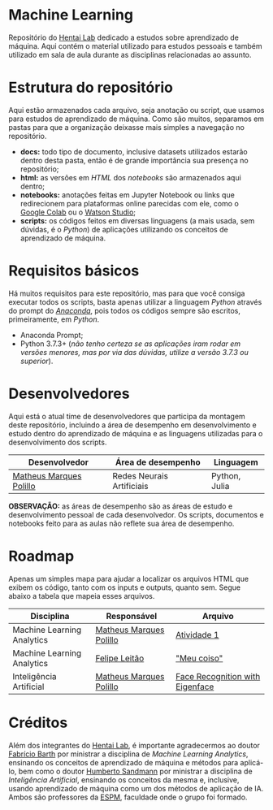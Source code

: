 # Machine Learning

Repositório do [Hentai Lab](https://github.com/hentai-lab) dedicado a estudos sobre aprendizado de máquina. Aqui contém o material utilizado para estudos pessoais e também utilizado em sala de aula durante as disciplinas relacionadas ao assunto.

# Estrutura do repositório

Aqui estão armazenados cada arquivo, seja anotação ou script, que usamos para estudos de aprendizado de máquina. Como são muitos, separamos em pastas para que a organização deixasse mais simples a navegação no repositório.

- **docs:** todo tipo de documento, inclusive datasets utilizados estarão dentro desta pasta, então é de grande importância sua presença no repositório;
- **html:** as versões em *HTML* dos *notebooks* são armazenados aqui dentro;
- **notebooks:** anotações feitas em Jupyter Notebook ou links que redirecionem para plataformas online parecidas com ele, como o [Google Colab](https://colab.research.google.com/)  ou o [Watson Studio](https://cloud.ibm.com/catalog/services/watson-studio);
- **scripts:** os códigos feitos em diversas linguagens (a mais usada, sem dúvidas, é o *Python*) de aplicações utilizando os conceitos de aprendizado de máquina.

# Requisitos básicos

Há muitos requisitos para este repositório, mas para que você consiga executar todos os scripts, basta apenas utilizar a linguagem *Python* através do prompt do [*Anaconda*](https://www.anaconda.com/), pois todos os códigos sempre são escritos, primeiramente, em *Python*.

- Anaconda Prompt;
- Python 3.7.3+ (*não tenho certeza se as aplicações iram rodar em versões menores, mas por via das dúvidas, utilize a versão 3.7.3 ou superior*).

# Desenvolvedores

Aqui está o atual time de desenvolvedores que participa da montagem deste repositório, incluindo a área de desempenho em desenvolvimento e estudo dentro do aprendizado de máquina e as linguagens utilizadas para o desenvolvimento dos scripts.

| Desenvolvedor | Área de desempenho | Linguagem |
| --- | --- | --- |
| [Matheus Marques Polillo](https://github.com/matheuspolillo) | Redes Neurais Artificiais | Python, Julia |

**OBSERVAÇÃO:** as áreas de desempenho são as áreas de estudo e desenvolvimento pessoal de cada desenvolvedor. Os scripts, documentos e notebooks feito para as aulas não reflete sua área de desempenho.

# Roadmap

Apenas um simples mapa para ajudar a localizar os arquivos HTML que exibem os código, tanto com os inputs e outputs, quanto sem. Segue abaixo a tabela que mapeia esses arquivos.

| Disciplina | Responsável | Arquivo |
| --- | --- | -- |
| Machine Learning Analytics | [Matheus Marques Polillo](https://github.com/matheuspolillo) | [Atividade 1](https://hentai-lab.github.io/Machine-Learning/html/Atividade_1) |
| Machine Learning Analytics | [Felipe Leitão](https://github.com/Fishermanzi) | ["Meu coiso"](https://hentai-lab.github.io/Machine-Learning/html/meu_coiso) |
| Inteligência Artificial | [Matheus Marques Polillo](https://github.com/matheuspolillo) | [Face Recognition with Eigenface](https://hentai-lab.github.io/Machine-Learning/html/Face_Recognition_with_Eigenface) |

# Créditos

Além dos integrantes do [Hentai Lab](https://github.com/hentai-lab), é importante agradecermos ao doutor [Fabrício Barth](https://github.com/fbarth) por ministrar a disciplina de *Machine Learning Analytics*, ensinando os conceitos de aprendizado de máquina e métodos para aplicá-lo, bem como o doutor [Humberto Sandmann](https://github.com/hsandmann) por ministrar a disciplina de *Inteligência Artificial*, ensinando os conceitos da mesma e, inclusive, usando aprendizado de máquina como um dos métodos de aplicação de IA. Ambos são professores da [ESPM](https://www.espm.br/), faculdade onde o grupo foi formado.
